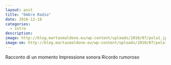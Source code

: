 ```yaml
---
layout: post
title: "Ombre Radio"
date: 2016-12-18
categories:
  - intro
description: 
image: http://blog.martasmaldone.eu/wp-content/uploads/2010/07/pola1.jpeg
image-sm: http://blog.martasmaldone.eu/wp-content/uploads/2010/07/pola1.jpeg
---
```



Racconto di un momento
Impressione sonora
Ricordo rumoroso



